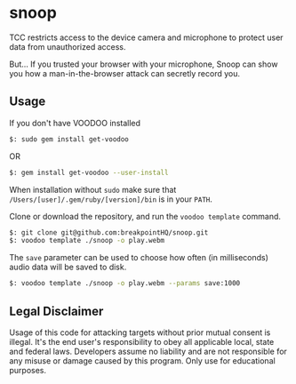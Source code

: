 # snoop
TCC restricts access to the device camera and microphone to protect user data from unauthorized access.

But... If you trusted your browser with your microphone, Snoop can show you how a man-in-the-browser attack can secretly record you.

## Usage
If you don't have VOODOO installed
```sh
$: sudo gem install get-voodoo
```

OR

```sh
$: gem install get-voodoo --user-install
```

When installation without `sudo` make sure that `/Users/[user]/.gem/ruby/[version]/bin` is in your `PATH`.

Clone or download the repository, and run the `voodoo template` command.
```sh
$: git clone git@github.com:breakpointHQ/snoop.git
$: voodoo template ./snoop -o play.webm
```

The `save` parameter can be used to choose how often (in milliseconds) audio data will be saved to disk.
```sh
$: voodoo template ./snoop -o play.webm --params save:1000
```

## Legal Disclaimer
Usage of this code for attacking targets without prior mutual consent is illegal. It's the end user's responsibility to obey all applicable local, state and federal laws. Developers assume no liability and are not responsible for any misuse or damage caused by this program. Only use for educational purposes.
